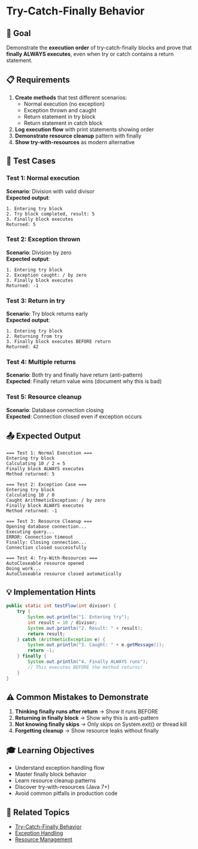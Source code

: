 # Try-Catch-Finally Behavior

## 🎯 Goal
Demonstrate the **execution order** of try-catch-finally blocks and prove that **finally ALWAYS executes**, even when try or catch contains a return statement.

## 📋 Requirements

1. **Create methods** that test different scenarios:
   - Normal execution (no exception)
   - Exception thrown and caught
   - Return statement in try block
   - Return statement in catch block
2. **Log execution flow** with print statements showing order
3. **Demonstrate resource cleanup** pattern with finally
4. **Show try-with-resources** as modern alternative

## 🧪 Test Cases

### Test 1: Normal execution
**Scenario**: Division with valid divisor  
**Expected output**:
```
1. Entering try block
2. Try block completed, result: 5
3. Finally block executes
Returned: 5
```

### Test 2: Exception thrown
**Scenario**: Division by zero  
**Expected output**:
```
1. Entering try block
2. Exception caught: / by zero
3. Finally block executes
Returned: -1
```

### Test 3: Return in try
**Scenario**: Try block returns early  
**Expected output**:
```
1. Entering try block
2. Returning from try
3. Finally block executes BEFORE return
Returned: 42
```

### Test 4: Multiple returns
**Scenario**: Both try and finally have return (anti-pattern)  
**Expected**: Finally return value wins (document why this is bad)

### Test 5: Resource cleanup
**Scenario**: Database connection closing  
**Expected**: Connection closed even if exception occurs

## 📤 Expected Output

```
=== Test 1: Normal Execution ===
Entering try block
Calculating 10 / 2 = 5
Finally block ALWAYS executes
Method returned: 5

=== Test 2: Exception Case ===
Entering try block
Calculating 10 / 0
Caught ArithmeticException: / by zero
Finally block ALWAYS executes
Method returned: -1

=== Test 3: Resource Cleanup ===
Opening database connection...
Executing query...
ERROR: Connection timeout
Finally: Closing connection...
Connection closed successfully

=== Test 4: Try-With-Resources ===
AutoCloseable resource opened
Doing work...
AutoCloseable resource closed automatically
```

## 💡 Implementation Hints

```java
public static int testFlow(int divisor) {
    try {
        System.out.println("1. Entering try");
        int result = 10 / divisor;
        System.out.println("2. Result: " + result);
        return result;
    } catch (ArithmeticException e) {
        System.out.println("3. Caught: " + e.getMessage());
        return -1;
    } finally {
        System.out.println("4. Finally ALWAYS runs");
        // This executes BEFORE the method returns!
    }
}
```

## ⚠️ Common Mistakes to Demonstrate

1. **Thinking finally runs after return** → Show it runs BEFORE
2. **Returning in finally block** → Show why this is anti-pattern
3. **Not knowing finally skips** → Only skips on System.exit() or thread kill
4. **Forgetting cleanup** → Show resource leaks without finally

## 🎓 Learning Objectives

- Understand exception handling flow
- Master finally block behavior
- Learn resource cleanup patterns
- Discover try-with-resources (Java 7+)
- Avoid common pitfalls in production code

## 🔗 Related Topics

- [Try-Catch-Finally Behavior](/theory/algorithms.md#try-catch-finally)
- [Exception Handling](/theory/java.md#exception-handling)
- [Resource Management](/theory/java.md#resources)
